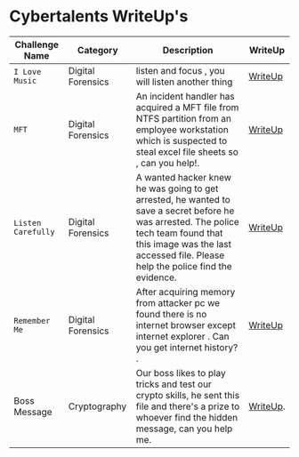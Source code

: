 # Cybertalents WriteUp's

| Challenge Name | Category | Description | WriteUp |
| --- | --- | --- |--- |
| `I Love Music` | Digital Forensics | listen and focus , you will listen another thing | [WriteUp](https://github.com/th3c0rt3x/CyberTalents/blob/main/%5BMEDIUM%5D%20I_Love_Music.md) |
| `MFT` | Digital Forensics | An incident handler has acquired a MFT file from NTFS partition from an employee workstation  which is suspected to steal excel file sheets so , can you help!. | [WriteUp](https://github.com/th3c0rt3x/CyberTalents/blob/main/%5BMEDIUM%5D%20MFT.md) |
| `Listen Carefully` | Digital Forensics | A wanted hacker knew he was going to get arrested, he wanted to save a secret before he was arrested. The police tech team found that this image was the last accessed file. Please help the police find the evidence. | [WriteUp](https://github.com/th3c0rt3x/CyberTalents/blob/main/%5BMEDIUM%5D%20Listen%20Carefully.md) |
| `Remember Me` | Digital Forensics | After acquiring memory from attacker pc we found there is no internet browser except internet explorer . Can you get internet history? . | [WriteUp](https://github.com/th3c0rt3x/CyberTalents/blob/main/%5BMEDIUM%5D%20RememberMe.md) |
| Boss Message | Cryptography | Our boss likes to play tricks and test our crypto skills, he sent this file and there's a prize to whoever find the hidden message, can you help me.| [WriteUp](https://github.com/ebrahemayman272003#boss-message). | 
